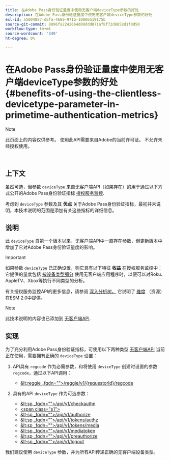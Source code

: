 ```yaml
---
title: 在Adobe Pass身份验证量度中使用无客户端deviceType参数的好处
description: 在Adobe Pass身份验证量度中使用无客户端deviceType参数的好处
exl-id: a5004887-d5fa-468e-971b-10806519175b
source-git-commit: 8896fa2242664d09ddd871af8f72d8858d1f0d50
workflow-type: tm+mt
source-wordcount: '349'
ht-degree: 0%

---
```


# 在Adobe Pass身份验证量度中使用无客户端deviceType参数的好处 {#benefits-of-using-the-clientless-devicetype-parameter-in-primetime-authentication-metrics}

>[!NOTE]
>
>此页面上的内容仅供参考。 使用此API需要来自Adobe的当前许可证。 不允许未经授权使用。

</br>

## 上下文

虽然可选，但参数 `deviceType` 来自无客户端API（如果存在）的用于通过以下方式公开的Adobe Pass身份验证指标 [授权服务监控](/help/authentication/entitlement-service-monitoring-overview.md).

考虑到 `deviceType` 参数及其 **优点** 关于Adobe Pass身份验证指标，最初并未说明，本技术说明的范围是添加有关这些指标的详细信息。

## 说明

此 `deviceType` 自第一个版本以来，无客户端API中一直存在参数，但更新版本中增加了它对Adobe Pass身份验证量度的影响。



>[!IMPORTANT]
>
>如果参数 `deviceType` 已正确设置，则它具有以下特征 **收益** 在授权服务监控中：它提供的量度包括 [按设备类型细分](/help/authentication/entitlement-service-monitoring-overview.md#clientless_device_type) 使用无客户端应用程序时，以便可以对Roku、AppleTV、Xbox等执行不同类型的分析。


有关授权服务监控API的更多信息，请参阅 [深入分析树，](/help/authentication/entitlement-service-monitoring-api.md#drill-down_tree) 它说明了 [维度](/help/authentication/entitlement-service-monitoring-overview.md#esm_dimensions) （资源）在ESM 2.0中提供。

>[!NOTE]
>
>此技术说明的内容也已添加到 [无客户端API](#clientless_device_type).




## 实现

为了充分利用Adobe Pass身份验证指标，可使用以下两种类型 [无客户端API](#web_srvs_summary) 当前正在使用，需要拥有正确的 `deviceType` 设置：

1. API具有 `regcode` 作为必需参数，和将使用 `deviceType` 创建时设置的参数 `regcode`，通过以下API调用：
   - [\&lt;reggie _fqdn=&quot;&quot;>/reggie/v1/{requestorId}/regcode](#reg_serv)

1. 具有的API `deviceType` 作为可选参数：
   - [\&lt;sp _fqdn=&quot;&quot;>/api/v1/checkauthn](#check_authn_token)
   - [&lt;span class=&quot;s1&quot;>](#retrieve_authn_token)
   - [\&lt;sp _fqdn=&quot;&quot;>/api/v1/authorize](#init_authz)
   - [\&lt;sp _fqdn=&quot;&quot;>/api/v1/tokens/authz](#retrieve_authz_token)
   - [\&lt;sp _fqdn=&quot;&quot;>/api/v1/tokens/media](#short_media)
   - [\&lt;sp _fqdn=&quot;&quot;>/api/v1/mediatoken](#short_media)
   - [\&lt;sp _fqdn=&quot;&quot;>/api/v1/preauthorize](#PreAuthZ_Resources)
   - [\&lt;sp _fqdn=&quot;&quot;>/api/v1/logout](#init_logout)

我们建议使用 `deviceType` 参数，并为所有API传递正确的无客户端设备类型。
